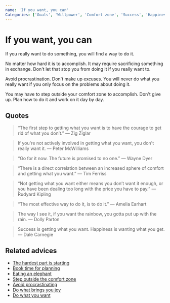 ```yaml
---
name: 'If you want, you can'
Categories: ['Goals', 'Willpower', 'Comfort zone', 'Success', 'Happiness']
---
```

# If you want, you can

If you really want to do something, you will find a way to do it.
 
No matter how hard it is to accomplish. It may require sacrificing something in exchange. Don't let that stop you from doing it if you really want to.
 
Avoid procrastination. Don't make up excuses. You will never do what you really want if you only focus on the problems about doing it.
 
You may have to step outside your comfort zone to accomplish. Don't give up. Plan how to do it and work on it day by day.

## Quotes

> “The first step to getting what you want is to have the courage to get rid of what you don’t.” — Zig Ziglar

> If you're not actively involved in getting what you want, you don't really want it. ― Peter McWilliams

> “Go for it now. The future is promised to no one.” — Wayne Dyer

> “There is a direct correlation between an increased sphere of comfort and getting what you want.” ― Tim Ferriss

> “Not getting what you want either means you don’t want it enough, or you have been dealing too long with the price you have to pay.” — Rudyard Kipling

> “The most effective way to do it, is to do it.” — Amelia Earhart

> The way I see it, if you want the rainbow, you gotta put up with the rain. ― Dolly Parton

> Success is getting what you want. Happiness is wanting what you get. ― Dale Carnegie

## Related advices

- [The hardest part is starting](../The%20hardest%20part%20is%20starting/index.md)
- [Book time for planning](../Book%20time%20for%20planning/index.md)
- [Eating an elephant](../Eating%20an%20elephant/index.md)
- [Step outside the comfort zone](../Step%20outside%20the%20comfort%20zone/index.md)
- [Avoid procrastinating](../Avoid%20procrastinating/index.md)
- [Do what brings you joy](../Do%20what%20brings%20you%20joy/index.md)
- [Do what you want](../Do%20what%20you%20want/index.md)